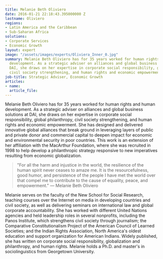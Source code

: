 ```yaml
---
title: Melanie Beth Oliviero
date: 2016-01-21 22:18:43.395000000 Z
lastname: Oliviero
regions:
- Latin America and the Caribbean
- Sub-Saharan Africa
solutions:
- Corporate Services
- Economic Growth
layout: expert
image: "/assets/images/experts/Oliviera_Inner_0.jpg"
summary: Melanie Beth Oliviero has for 35 years worked for human rights and human
  development. As a strategic adviser on alliances and global business solutions at
  DAI, she draws on her expertise in corporate social responsibility, global philanthropy,
  civil society strengthening, and human rights and economic empowerment.
job-title: Strategic Adviser, Economic Growth
articles:
- name: 
  article_file: 
---
```


Melanie Beth Oliviero has for 35 years worked for human rights and human development. As a strategic adviser on alliances and global business solutions at DAI, she draws on her expertise in corporate social responsibility, global philanthropy, civil society strengthening, and human rights and economic empowerment. She has designed and delivered innovative global alliances that break ground in leveraging layers of public and private donor and commercial capital to deepen impact for economic and environmental security in poor countries. This work is an extension of her affiliation with the MacArthur Foundation, where she was recruited in 1998 to help develop a philanthropic strategy responsive to new imperatives resulting from economic globalization.

>"For all the harm and injustice in the world, the resilience of the human spirit never ceases to amaze me. It is the resourcefulness, good humor, and persistence of the people I have met the world over that compel me to contribute to the cause of equality, peace, and empowerment." — Melanie Beth Oliviero

Melanie serves on the faculty of the New School for Social Research, teaching courses over the Internet on media in developing countries and civil society, as well as delivering seminars on international law and global corporate accountability. She has worked with different United Nations agencies and held leadership roles in several nonprofits, including the Panos Institute, which strengthens civil society through journalism; the Comparative Constitutionalism Project of the American Council of Learned Societies; and the Indian Rights Association, North America's oldest education and support organization for American Indians. Widely published, she has written on corporate social responsibility, globalization and philanthropy, and human rights. Melanie holds a Ph.D. and master's in sociolinguistics from Georgetown University.
